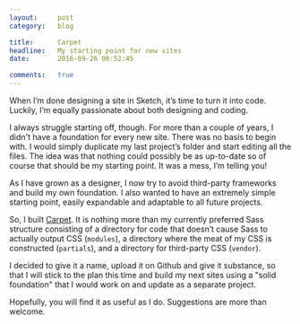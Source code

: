 ```yaml
---
layout:     post
category:   blog

title:      Carpet
headline:   My starting point for new sites
date:       2016-09-26 00:52:45

comments:   true
---
```

When I’m done designing a site in Sketch, it’s time to turn it into code. Luckily, I’m equally passionate about both designing and coding.

I always struggle starting off, though. For more than a couple of years, I didn't have a foundation for every new site. There was no basis to begin with. I would simply duplicate my last project’s folder and start editing all the files. The idea was that nothing could possibly be as up-to-date so of course that should be my starting point. It was a mess, I’m telling you!

As I have grown as a designer, I now try to avoid third-party frameworks and build my own foundation. I also wanted to have an extremely simple starting point, easily expandable and adaptable to all future projects.

So, I built [Carpet](/carpet). It is nothing more than my currently preferred Sass structure consisting of a directory for code that doesn’t cause Sass to actually output CSS (`modules`), a directory where the meat of my CSS is constructed (`partials`), and a directory for third-party CSS (`vendor`).

I decided to give it a name, upload it on Github and give it substance, so that I will stick to the plan this time and build my next sites using a "solid foundation" that I would work on and update as a separate project.

Hopefully, you will find it as useful as I do. Suggestions are more than welcome.